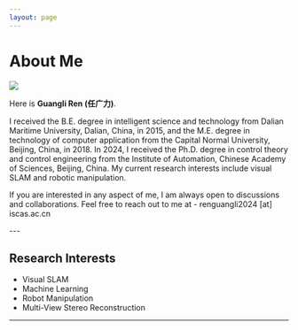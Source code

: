 ```yaml
---
layout: page
---
```


# About Me

<img src="https://rengl.github.io/renguangli.JPG" class="floatpic">

Here is **Guangli Ren (任广力)**.<br>

<p class="justify-align">
I received the B.E. degree in intelligent science and technology from Dalian Maritime University, Dalian, China, in 2015, and the M.E. degree in technology of computer application from the Capital Normal University, Beijing, China, in 2018. In 2024, I received the Ph.D. degree in control theory and control engineering from the Institute of Automation, Chinese Academy of Sciences, Beijing, China. My current research interests include visual SLAM and robotic manipulation.<br>

If you are interested in any aspect of me, I am always open to discussions and collaborations. Feel free to reach out to me at - renguangli2024 [at] iscas.ac.cn
</p>
---

## Research Interests

<!-- **<font color="#990000">I am actively seeking a PhD position for 2025 Fall admission. If you have any information, please contact me!</font>** -->

- Visual SLAM
- Machine Learning
- Robot Manipulation
- Multi-View Stereo Reconstruction

<!-- My current research focuses on practical problems that artificial intelligence faces in real life. My interests are on the **Machine Learning** and its applications in **Computer Vision**. In a word, advanced technologies like ML influence the life of everybody.  I wish to devote my talent to this meaningful cause and bring well-being to society. -->

---

<!-- ## News and Updates

- **June 2024**：XXXX
- **May 2024：**My bachelor thesis won the Annual Best Thesis Award (Top 1/300).
- **April 2024：**Our work *BLEGuard* has been accepted to [XXX 2024](https://www.sigmobile.org/mobisys/2024/) as a poster paper. See you in Japan!

<br> -->
